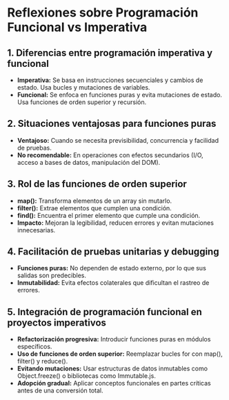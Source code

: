  # Reflexiones sobre Programación Funcional vs Imperativa

## 1. Diferencias entre programación imperativa y funcional
- **Imperativa:** Se basa en instrucciones secuenciales y cambios de estado. Usa bucles y mutaciones de variables.
- **Funcional:** Se enfoca en funciones puras y evita mutaciones de estado. Usa funciones de orden superior y recursión.

## 2. Situaciones ventajosas para funciones puras
- **Ventajoso:** Cuando se necesita previsibilidad, concurrencia y facilidad de pruebas.
- **No recomendable:** En operaciones con efectos secundarios (I/O, acceso a bases de datos, manipulación del DOM).

## 3. Rol de las funciones de orden superior
- **map():** Transforma elementos de un array sin mutarlo.
- **filter():** Extrae elementos que cumplen una condición.
- **find():** Encuentra el primer elemento que cumple una condición.
- **Impacto:** Mejoran la legibilidad, reducen errores y evitan mutaciones innecesarias.

## 4. Facilitación de pruebas unitarias y debugging
- **Funciones puras:** No dependen de estado externo, por lo que sus salidas son predecibles.
- **Inmutabilidad:** Evita efectos colaterales que dificultan el rastreo de errores.

## 5. Integración de programación funcional en proyectos imperativos
- **Refactorización progresiva:** Introducir funciones puras en módulos específicos.
- **Uso de funciones de orden superior:** Reemplazar bucles for con map(), filter() y reduce().
- **Evitando mutaciones:** Usar estructuras de datos inmutables como Object.freeze() o bibliotecas como Immutable.js.
- **Adopción gradual:** Aplicar conceptos funcionales en partes críticas antes de una conversión total.
